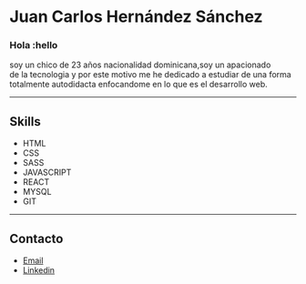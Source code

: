 # Juan Carlos Hernández Sánchez

### Hola :hello

soy un chico de 23 años nacionalidad dominicana,soy un apacionado  
de la tecnologia y por este motivo me he dedicado a estudiar de una forma  
totalmente autodidacta enfocandome en lo que es el desarrollo web.

---

## Skills

* HTML
* CSS
* SASS
* JAVASCRIPT
* REACT
* MYSQL
* GIT

---

## Contacto
* [Email](mailto:juan_carlos008@outlook.com)
* [Linkedin](https://www.linkedin.com/in/juan-carlos008)
